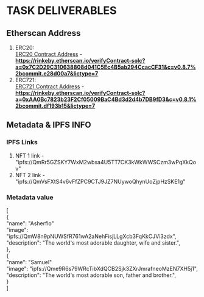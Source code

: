 # TASK DELIVERABLES

## Etherscan Address

1. ERC20: <br> [ERC20 Contract Address](https://rinkeby.etherscan.io/verifyContract-solc?a=0x7C2D29C310638808d041C5Ec4B5ab294CcacCF31&c=v0.8.7%2bcommit.e28d00a7&lictype=7) - **https://rinkeby.etherscan.io/verifyContract-solc?a=0x7C2D29C310638808d041C5Ec4B5ab294CcacCF31&c=v0.8.7%2bcommit.e28d00a7&lictype=7** <br>
2. ERC721: <br> [ERC721 Contract Address](https://rinkeby.etherscan.io/verifyContract-solc?a=0xAA0Bc7823b23F2Cf05009BaC4Bd3d2d4b7DB9fD3&c=v0.8.1%2bcommit.df193b15&lictype=7) - **https://rinkeby.etherscan.io/verifyContract-solc?a=0xAA0Bc7823b23F2Cf05009BaC4Bd3d2d4b7DB9fD3&c=v0.8.1%2bcommit.df193b15&lictype=7** <br>

## Metadata & IPFS INFO

### IPFS Links

1. NFT 1 link - "ipfs://QmRr5GZSKY7WxM2wbsa4U5TT7CK3kWkWWSCzm3wPqXkQov"
2. NFT 2 link - "ipfs://QmVsFXtS4v6vFfZPC9CTJ9JZ7NUywoQhynUoZjpHzSKE1g"

### Metadata value

[<br>
{<br>
"name": "Asherflo" <br>
"image": "ipfs://QmW8n9pNUWSfR761wA2aNehFisjLLgXcb3FqKkCJVi3zdx", <br>
"description": "The world's most adorable daughter, wife and sister.",<br>
},
<br>
{<br>
"name": "Samuel"<br>
"image": "ipfs://Qme9R6s79WRcTibXdQCB2Sjk3ZXrJmrafneoMzEN7XH5j1",<br>
"description": "The world's most adorable son, father and brother.",<br>
}<br>
]
